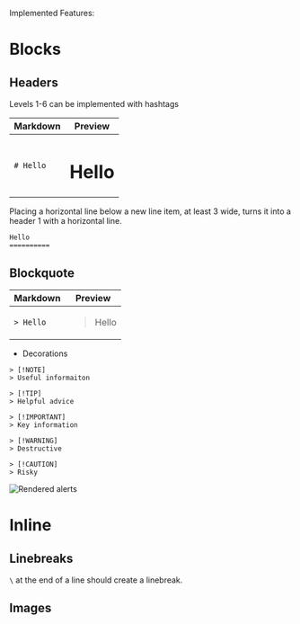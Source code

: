 Implemented Features:

Blocks
====================

## Headers

Levels 1-6 can be implemented with hashtags

| Markdown | Preview |
| --- | --- |
| `# Hello` | <h1>Hello</h1> |

Placing a horizontal line below a new line item, at least 3 wide, turns it into a header 1 with a horizontal line.

```
Hello
==========
```

## Blockquote

| Markdown | Preview |
| --- | --- |
| `> Hello` | <blockquote>Hello</blockquote> |
- Decorations
```
> [!NOTE]
> Useful informaiton

> [!TIP]
> Helpful advice

> [!IMPORTANT]
> Key information

> [!WARNING]
> Destructive

> [!CAUTION]
> Risky

```

![Rendered alerts](https://docs.github.com/assets/cb-24696/mw-1440/images/help/writing/alerts-rendered.webp)

Inline
=====================

## Linebreaks

`\` at the end of a line should create a linebreak.

## Images
